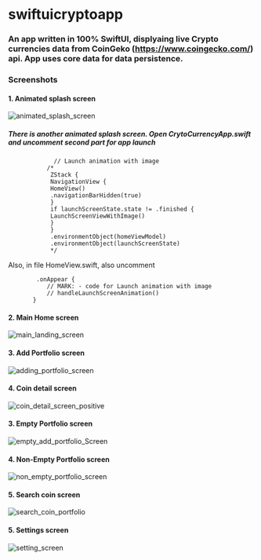 # swiftuicryptoapp
### An app written in 100% SwiftUI, displyaing live Crypto currencies data from CoinGeko (https://www.coingecko.com/) api. App uses core data for data persistence. 

### Screenshots

#### 1. Animated splash screen

![animated_splash_screen](https://user-images.githubusercontent.com/2304583/216149514-7dacaecf-88c9-45fa-abb6-aac045031bd4.png)
 ##### There is another animated splash screen. Open CrytoCurrencyApp.swift and uncomment second part for app launch
 ```
              // Launch animation with image
            /*
             ZStack {
             NavigationView {
             HomeView()
             .navigationBarHidden(true)
             }
             if launchScreenState.state != .finished {
             LaunchScreenViewWithImage()
             }
             }
             .environmentObject(homeViewModel)
             .environmentObject(launchScreenState)
             */
 ```
 
 Also, in file HomeView.swift, also uncomment 
 ```
         .onAppear {
            // MARK: - code for Launch animation with image
            // handleLaunchScreenAnimation()
        }
 ```

#### 2. Main Home screen
![main_landing_screen](https://user-images.githubusercontent.com/2304583/216150299-ec78ee44-59cb-43ce-ac18-504ea59321b5.png)

#### 3. Add Portfolio screen
![adding_portfolio_screen](https://user-images.githubusercontent.com/2304583/216150276-f9cc35be-e2b3-4da8-b677-be2172e64170.png)

#### 4. Coin detail screen
![coin_detail_screen_positive](https://user-images.githubusercontent.com/2304583/216150280-761296ab-c7d2-4c9f-a59e-b6be56cbddc3.png)

#### 3. Empty Portfolio screen
![empty_add_portfolio_Screen](https://user-images.githubusercontent.com/2304583/216150289-e3ff533d-7c4a-4ecb-ada4-d94d5d74506e.png)

#### 4. Non-Empty Portfolio screen
![non_empty_portfolio_screen](https://user-images.githubusercontent.com/2304583/216150304-88e533b6-a108-4d10-b316-9921a054ca76.png)

#### 5. Search coin screen
![search_coin_portfolio](https://user-images.githubusercontent.com/2304583/216150305-9303dec4-bed4-44d9-9071-7e1046f7e582.png)

#### 5. Settings screen
![setting_screen](https://user-images.githubusercontent.com/2304583/216150306-53e5941a-48f9-47c3-9102-a92c62c813df.png)
